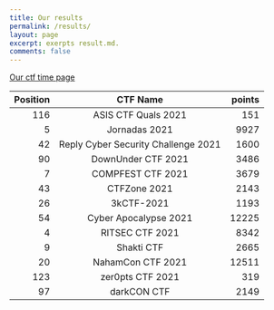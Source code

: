 ```yaml
---
title: Our results
permalink: /results/
layout: page
excerpt: exerpts result.md.
comments: false
---
```


[Our ctf time page](https://ctftime.org/team/140428)

| Position | CTF Name          | points      |
|---------:|:-----------------:|------------:|
| 116	   | ASIS CTF Quals 2021 |	151      |
| 5	       | Jornadas 2021	     | 9927       |
| 42	   | Reply Cyber Security Challenge 2021 | 	1600 |
| 90       | DownUnder CTF 2021 | 3486   |
| 7        | COMPFEST CTF 2021 | 3679   |
| 43       | CTFZone 2021| 2143   |
| 26       | 3kCTF-2021 | 1193   |
| 54       | Cyber Apocalypse 2021 | 12225   |
| 4	       | RITSEC CTF 2021   | 8342        |
| 9        | Shakti CTF        | 2665        |
| 20       | NahamCon CTF 2021 | 12511       |
| 123      | zer0pts CTF 2021  | 319         |
| 97       | darkCON CTF       | 2149        |

